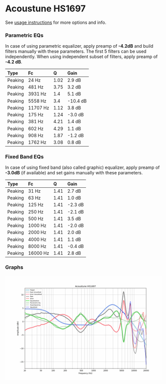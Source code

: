 # Acoustune HS1697
See [usage instructions](https://github.com/jaakkopasanen/AutoEq#usage) for more options and info.

### Parametric EQs
In case of using parametric equalizer, apply preamp of **-4.2dB** and build filters manually
with these parameters. The first 5 filters can be used independently.
When using independent subset of filters, apply preamp of **-4.2 dB**.

| Type    | Fc       |    Q | Gain     |
|:--------|:---------|:-----|:---------|
| Peaking | 24 Hz    | 1.02 | 2.9 dB   |
| Peaking | 481 Hz   | 3.75 | 3.2 dB   |
| Peaking | 3931 Hz  | 1.4  | 5.1 dB   |
| Peaking | 5558 Hz  | 3.4  | -10.4 dB |
| Peaking | 11707 Hz | 1.12 | 3.8 dB   |
| Peaking | 175 Hz   | 1.24 | -3.0 dB  |
| Peaking | 381 Hz   | 4.21 | 1.4 dB   |
| Peaking | 602 Hz   | 4.29 | 1.1 dB   |
| Peaking | 908 Hz   | 1.87 | -1.2 dB  |
| Peaking | 1762 Hz  | 3.08 | 0.8 dB   |

### Fixed Band EQs
In case of using fixed band (also called graphic) equalizer, apply preamp of **-3.0dB**
(if available) and set gains manually with these parameters.

| Type    | Fc       |    Q | Gain    |
|:--------|:---------|:-----|:--------|
| Peaking | 31 Hz    | 1.41 | 2.7 dB  |
| Peaking | 63 Hz    | 1.41 | 1.0 dB  |
| Peaking | 125 Hz   | 1.41 | -2.3 dB |
| Peaking | 250 Hz   | 1.41 | -2.1 dB |
| Peaking | 500 Hz   | 1.41 | 3.5 dB  |
| Peaking | 1000 Hz  | 1.41 | -2.0 dB |
| Peaking | 2000 Hz  | 1.41 | 2.0 dB  |
| Peaking | 4000 Hz  | 1.41 | 1.1 dB  |
| Peaking | 8000 Hz  | 1.41 | -0.4 dB |
| Peaking | 16000 Hz | 1.41 | 2.8 dB  |

### Graphs
![](./Acoustune%20HS1697.png)